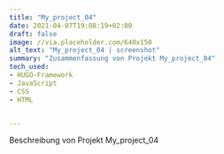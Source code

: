 ```yaml
---
title: "My_project_04"
date: 2021-04-07T19:08:19+02:00
draft: false
image: //via.placeholder.com/640x150
alt_text: "My_project_04 | screenshot"
summary: "Zusammenfassung von Projekt My_project_04"
tech_used:
- HUGO-Framework
- JavaScript
- CSS
- HTML


---
```


Beschreibung von Projekt My_project_04
